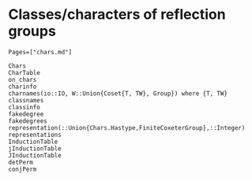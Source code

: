 # Classes/characters of reflection groups
```@index
Pages=["chars.md"]
```
```@docs
Chars
CharTable
on_chars
charinfo
charnames(io::IO, W::Union{Coset{T, TW}, Group}) where {T, TW}
classnames
classinfo
fakedegree
fakedegrees
representation(::Union{Chars.Hastype,FiniteCoxeterGroup},::Integer)
representations
InductionTable
jInductionTable
JInductionTable
detPerm
conjPerm
```
